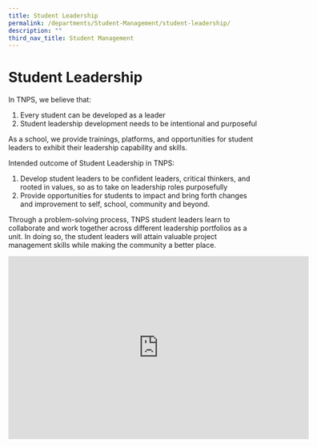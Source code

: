 ```yaml
---
title: Student Leadership
permalink: /departments/Student-Management/student-leadership/
description: ""
third_nav_title: Student Management
---
```

# Student Leadership

In TNPS, we believe that:

1.  Every student can be developed as a leader
2.  Student leadership development needs to be intentional and purposeful

  

As a school, we provide trainings, platforms, and opportunities for student leaders to exhibit their leadership capability and skills.

Intended outcome of Student Leadership in TNPS:

1.  Develop student leaders to be confident leaders, critical thinkers, and rooted in values, so as to take on leadership roles purposefully
2.  Provide opportunities for students to impact and bring forth changes and improvement to self, school, community and beyond.

  

Through a problem-solving process, TNPS student leaders learn to collaborate and work together across different leadership portfolios as a unit. In doing so, the student leaders will attain valuable project management skills while making the community a better place.

<center><iframe allowfullscreen="true" height="366" width="600" frameborder="0" src="https://docs.google.com/presentation/d/e/2PACX-1vQNTTvZxWsaeYsfbntsp44JScUBCG4milRJ4E5NnncVJiohJwcL45Zny43VjdAnrWRWpDDFhUGyeldJ/embed?start=false&amp;loop=false&amp;delayms=3000"></iframe></center>